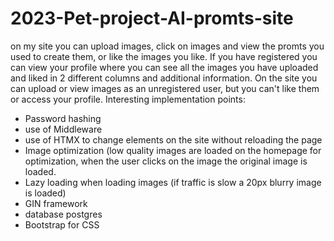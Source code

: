 # 2023-Pet-project-AI-promts-site
on my site you can upload images, click on images and view the promts you used to create them, or like the images you like. If you have registered you can view your profile where you can see all the images you have uploaded and liked in 2 different columns and additional information.
 On the site you can upload or view images as an unregistered user, but you can't like them or access your profile.
Interesting implementation points:
- Password hashing
- use of Middleware
- use of HTMX to change elements on the site without reloading the page
- Image optimization (low quality images are loaded on the homepage for optimization, when the user clicks on the image the original image is loaded.
- Lazy loading when loading images (if traffic is slow a 20px blurry image is loaded)
- GIN framework 
- database postgres 
- Bootstrap for CSS 
